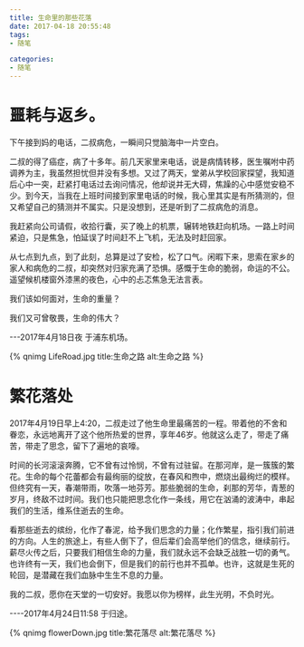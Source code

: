 ```yaml
---
title: 生命里的那些花落
date: 2017-04-18 20:55:48
tags:
- 随笔

categories:
- 随笔
---
```


# 噩耗与返乡。


下午接到妈的电话，二叔病危，一瞬间只觉脑海中一片空白。


二叔的得了癌症，病了十多年。前几天家里来电话，说是病情转移，医生嘱咐中药调养为主，我虽然担忧但并没有多想。又过了两天，堂弟从学校回家探望，我知道后心中一突，赶紧打电话过去询问情况，他却说并无大碍，焦躁的心中感觉安稳不少。到今天，当我在上班时间接到家里电话的时候，我心里其实是有所猜测的，但又希望自己的猜测并不属实。只是没想到，还是听到了二叔病危的消息。


我赶紧向公司请假，收拾行囊，买了晚上的机票，辗转地铁赶向机场。一路上时间紧迫，只是焦急，怕延误了时间赶不上飞机，无法及时赶回家。

 
从七点到九点，到了此刻，总算是过了安检，松了口气。闲暇下来，思索在家乡的家人和病危的二叔，却突然对归家充满了恐惧。感慨于生命的脆弱，命运的不公。遥望候机楼窗外漆黑的夜色，心中的忐忑焦急无法言表。


我们该如何面对，生命的重量？

我们又可曾敬畏，生命的伟大？


---2017年4月18日夜 于浦东机场。

{% qnimg LifeRoad.jpg title:生命之路 alt:生命之路 %}


# 繁花落处


2017年4月19日早上4:20，二叔走过了他生命里最痛苦的一程。带着他的不舍和眷恋，永远地离开了这个他所热爱的世界，享年46岁。他就这么走了，带走了痛苦，带走了思念，留下了遍地的哀嚎。


时间的长河滚滚奔腾，它不曾有过怜悯，不曾有过驻留。在那河岸，是一簇簇的繁花。生命的每个花蕾都会有最绚丽的绽放，在春风和煦中，燃烧出最绚烂的模样。但终究有一天，春潮带雨，吹落一地芬芳。那些脆弱的生命，刹那的芳华，青葱的岁月，终敌不过时间。我们也只能把思念化作一条线，用它在汹涌的波涛中，串起我们的生活，维系住逝去的生命。


看那些逝去的缤纷，化作了春泥，给予我们思念的力量；化作繁星，指引我们前进的方向。人生的旅途上，有些人倒下了，但后辈们会高举他们的信念，继续前行。薪尽火传之后，只要我们相信生命的力量，我们就永远不会缺乏战胜一切的勇气。也许终有一天，我们也会倒下，但是我们的前行也并不孤单。也许，这就是生死的轮回，是潜藏在我们血脉中生生不息的力量。


我的二叔，愿你在天堂的一切安好。我愿以你为榜样，此生光明，不负时光。


----2017年4月24日11:58 于归途。

{% qnimg flowerDown.jpg title:繁花落尽 alt:繁花落尽 %}
